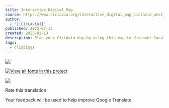 ```yaml
---
title: Interactive Digital Map
source: https://www.ciclavia.org/interactive_digital_map_ciclavia_west_adams_meets_university_park25
author:
  - "[[CicLAvia]]"
published: 2025-02-13
created: 2025-02-13
description: Plan your CicLAvia day by using this map to discover local gems, points of interest, restaurants, and shops along the route!
tags:
  - clippings
---
```

![](https://www.facebook.com/tr?id=1700615090171760&ev=PageView&noscript=1)  

[![View all fonts in this project](https://fast.fonts.net/colophon/fdc-colophon.png)](http://www.fonts.com/BannerScript/PublishersUsedFont/d3e2eed8-d7cd-455f-9a0d-d25602feb5a7)

![](https://fonts.gstatic.com/s/i/productlogos/translate/v14/24px.svg)

Rate this translation

Your feedback will be used to help improve Google Translate